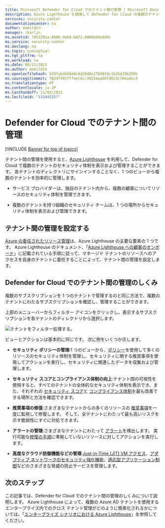 ```yaml
---
title: Microsoft Defender for Cloud でのテナント間の管理 | Microsoft Docs
description: Azure Lighthouse を使用して Defender for Cloud の複数のテナントのセキュリティ体制を管理するように、テナント間の管理を設定する方法について説明します。
services: security-center
documentationcenter: na
author: memildin
manager: rkarlin
ms.assetid: 7d51291a-4b00-4e68-b872-0808b60e6d9c
ms.service: security-center
ms.devlang: na
ms.topic: conceptual
ms.tgt_pltfrm: na
ms.workload: na
ms.date: 08/11/2021
ms.author: memildin
ms.openlocfilehash: 939fabdd58ddc8d20d8e17b98fdc1626d15b295b
ms.sourcegitcommit: 702df701fff4ec6cc39134aa607d023c766adec3
ms.translationtype: HT
ms.contentlocale: ja-JP
ms.lasthandoff: 11/03/2021
ms.locfileid: "131445257"
---
```

# <a name="cross-tenant-management-in-defender-for-cloud"></a>Defender for Cloud でのテナント間の管理

[!INCLUDE [Banner for top of topics](./includes/banner.md)]

テナント間の管理を使用すると、[Azure Lighthouse](../lighthouse/overview.md) を利用して、Defender for Cloud で複数のテナントのセキュリティ体制を表示および管理することができます。 各テナントのディレクトリにサインインすることなく、1 つのビューから複数のテナントを効率的に管理します。

- サービス プロバイダーは、独自のテナント内から、複数の顧客についてリソースのセキュリティ体制を管理できます。

- 複数のテナントを持つ組織のセキュリティ チームは、1 つの場所からセキュリティ体制を表示および管理できます。

## <a name="set-up-cross-tenant-management"></a>テナント間の管理を設定する

[Azure の委任されたリソース管理](../lighthouse/concepts/architecture.md)は、Azure Lighthouse の主要な要素の 1 つです。 Azure Lighthouse のドキュメント、「[Azure Lighthouse への顧客のオンボード](../lighthouse/how-to/onboard-customer.md)」に記載されている手順に従って、マネージド テナントのリソースへのアクセスを自身のテナントに委任することによって、テナント間の管理を設定します。


## <a name="how-does-cross-tenant-management-work-in-defender-for-cloud"></a>Defender for Cloud でのテナント間の管理のしくみ

複数のサブスクリプションを 1 つのテナントで管理するのと同じ方法で、複数のテナントにわたるサブスクリプションを確認し、管理することができます。

上部のメニューバーからフィルター アイコンをクリックし、表示するサブスクリプションを各テナントのディレクトリから選択します。

  ![テナントをフィルター処理する。](./media/cross-tenant-management/cross-tenant-filter.png)

ビューとアクションは基本的に同じです。 次に例をいくつか示します。

- **セキュリティ ポリシーの管理**:1 つのビューから、[ポリシー](tutorial-security-policy.md)を使用して多くのリソースのセキュリティ体制を管理し、セキュリティに関する推奨事項を使用してアクションを実行し、セキュリティに関連したデータを収集および管理します。
- **セキュリティ スコアとコンプライアンス体制の向上**:テナント間の可視性を使用すると、すべてのテナントの全体的なセキュリティ体制を表示でき、また、それぞれの [セキュリティ スコア](secure-score-security-controls.md)と [コンプライアンス体制](regulatory-compliance-dashboard.md)を最も改善できる場所と方法を確認できます。
- **推奨事項の修復**:さまざまなテナントからの多くのリソースの [推奨事項](review-security-recommendations.md)を一度に監視して修復します。 そして、全テナントにわたって最も高いリスクを示す脆弱性にすぐに対処できます。
- **アラートの管理**:さまざまなテナントにわたって [アラート](alerts-overview.md)を検出します。 実行可能な[修復の手順](managing-and-responding-alerts.md)に準拠していないリソースに対してアクションを実行します。

- **高度なクラウド防御機能などの管理**:[Just-in-Time (JIT) VM アクセス](just-in-time-access-usage.md)、[アダプティブ ネットワークのセキュリティ強化機能](adaptive-network-hardening.md)、[適応型アプリケーション制御](adaptive-application-controls.md)などのさまざまな脅威の防止サービスを管理します。
 
## <a name="next-steps"></a>次のステップ
この記事では、Defender for Cloud でのテナント間の管理のしくみについて説明します。 Azure Lighthouse によって、複数の Azure AD テナントを使用するエンタープライズ内でのクロス テナント管理がどのように簡素化されるかについては、「[エンタープライズ シナリオにおける Azure Lighthouse](../lighthouse/concepts/enterprise.md)」を参照してください。
